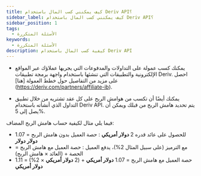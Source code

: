 ```yaml
---
title: كيف يمكنني كسب المال باستخدام Deriv API؟
sidebar_label: كيف يمكنني كسب المال باستخدام Deriv API؟
sidebar_position: 1
tags:
  - الأسئلة المتكررة
keywords:
  - الأسئلة المتكررة
description: كيفية كسب المال باستخدام Deriv API
---
```


- يمكنك كسب عمولة على التداولات والمدفوعات التي يجريها عملاؤك عبر
  المواقع الإلكترونية والتطبيقات التي تنشئها باستخدام واجهة برمجة تطبيقات Deriv. احصل على مزيد من التفاصيل حول خطط العمولة
  [هنا] (https://deriv.com/partners/affiliate-ib).

- يمكنك أيضًا أن تكسب من هوامش الربح على كل عقد تشتريه من خلال تطبيق التداول
  الذي أنشأته باستخدام Deriv API. يتم تحديد هامش الربح من قبلك ويمكن أن يصل
  إلى 5%.

فيما يلي مثال لكيفية حساب هامش الربح المضاف:

- للحصول على عائد قدره 2 **دولار أمريكي** : حصة العميل بدون هامش الربح = 1.07 **دولار** **دولار**
- مع الترميز (على سبيل المثال 2%)، يدفع العميل : حصة العميل مع هامش الربح =
  الحصة + (العائد × هامش الربح)
- حصة العميل مع هامش الربح = 1.07 **دولار أمريكي** + (2 **دولار أمريكي** × 2%) = 1.11 **دولار أمريكي**
